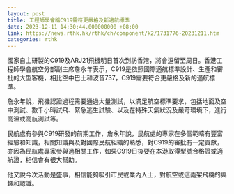 ```yaml
---
layout: post
title: 工程師學會稱C919需符更嚴格及新適航標準
date: 2023-12-11 14:30:44.000000000 +08:00
link: https://news.rthk.hk/rthk/ch/component/k2/1731776-20231211.htm
categories: rthk
---
```


國家自主研製的C919及ARJ21飛機明日首次到訪香港，將會逗留至周日。香港工程師學會航空分部副主席詹永年表示，C919是依照國際適航標準設計、生產和審批的大型客機，相比空中巴士和波音737，C919需要符合更嚴格及新的適航標準。

詹永年說，飛機認證過程需要通過大量測試，以滿足航空標準要求，包括地面及空中測試、數千小時試飛、緊急逃生試驗、以及在特殊天氣狀況及嚴苛環境下，進行高溫或高航測試等。

民航處有參與C919研發的前期工作，詹永年說，民航處的專家在多個範疇有豐富經驗和知識，相關知識與及對國際民航組織的熟悉，對C919的審批有一定貢獻，亦因為民航處專家參與過相關工作，如果C919日後要在本港取得型號合格證或適航證，相信會有很大幫助。

他又說今次活動是盛事，相信能夠吸引市民或業內人士，對航空或這兩架飛機的興趣和認識。
